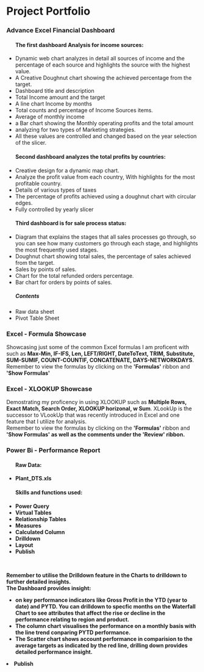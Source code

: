 <h1>Project Portfolio</h1>

<h3>Advance Excel Financial Dashboard</h3>
<ul>
<h4>The first dashboard Analysis for income sources:</h4>
<li>Dynamic web chart analyzes in detail all sources of income and the percentage of each source and highlights the source with the highest value.</li>
<li>A Creative Doughnut chart showing the achieved percentage from the target.</li>
<li>Dashboard title and description</li>
<li>Total Income amount and the target</li>
<li>A line chart Income by months</li>
<li>Total counts and percentage of Income Sources items.</li>
<li>Average of monthly income </li>
<li>a Bar chart showing the Monthly operating profits and the total amount</li>
<li>analyzing for two types of Marketing strategies. </li>
<li>All these values are controlled and changed based on the year selection of the slicer.</li>
<h4>Second dashboard analyzes the total profits by countries:</h4>
<li>Creative design for a dynamic map chart.</li>
<li>Analyze the profit value from each country, With highlights for the most profitable country.</li>
<li>Details of various types of taxes</li>
<li>The percentage of profits achieved using a doughnut chart with circular edges.</li>
<li>Fully controlled by yearly slicer</li>
<h4>Third dashboard is for sale process status:</h4>
<li>Diagram that explains the stages that all sales processes go through, so you can see how many customers go through each stage, and highlights the most frequently used stages.</li>
<li>Doughnut chart showing total sales, the percentage of sales achieved from the target.</li>
<li>Sales by points of sales.</li>
<li>Chart for the total refunded orders percentage.</li>
<li>Bar chart for orders by points of sales.</li>
<h5>Contents</h5>
<li>Raw data sheet</li>
<li>Pivot Table Sheet</li>
</ul>

<h3>Excel - Formula Showcase</h3>
<p>Showcasing just some of the common Excel formulas I am proficent with such as <b>Max-Min, IF-IFS, Len, LEFT/RIGHT, DateToText, TRIM, Substitute, SUM-SUMIF, COUNT-COUNTIF, CONCATENATE, DAYS-NETWORKDAYS</b>.<br>Remember to view the formulas by clicking on the <b>'Formulas'</b> ribbon and <b>'Show Formulas'</b></p>

<h3>Excel - XLOOKUP Showcase</h3>
<p>Demostrating my proficency in using XLOOKUP such as <b>Multiple Rows, Exact Match, Search Order, XLOOKUP horizonal, w Sum</b>. XLookUp is the successor to VLookUp that was recently introduced in Excel and one feature that I utilize for analysis.<br>Remember to view the formulas by clicking on the <b>'Formulas'</b> ribbon and <b>'Show Formulas' as well as the comments under the <b>'Review'</b> ribbon.</p>

<h3>Power Bi - Performance Report</h3>
<ul>
  <h4>Raw Data:</h4>
  <li>Plant_DTS.xls</li>
  <h4>Skills and functions used:</h4>
  <li>Power Query</li>
  <li>Virtual Tables</li>
  <li>Relationship Tables</li>
  <li>Measures</li>
  <li>Calculated Column</li>
  <li>Drilldown</li>
  <li>Layout</li>
  <li>Publish</li>
</ul><br>
<p>Remember to utilise the <b>Drilldown</b> feature in the Charts to drilldown to further detailed insights.<br>The Dashboard provides insight:</p>
<ul>
  <li>on key performance indicators like Gross Profit in the YTD (year to date) and PYTD. You can drilldown to specfic months on the Waterfall Chart to see attributes that affect the rise or decline in the performance relating to region and product.</li> 
  <li>The column chart visualises the performance on a monthly basis with the line trend conparing PYTD performance.</li> 
  <li>The Scatter chart shows account performance in comparision to the average targets as indicated by the red line, drilling down provides detailed performance insight.</li>
</ul>


  <li>Publish</li>
</ul><br>
